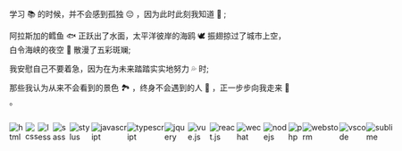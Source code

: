 <div style="width: 100%; height: 100%; background: url('https://github.com/demigodliu/demigodliu/blob/master/1.jpg') no-repeat right bottom / contain">
    
学习 📚 的时候，并不会感到孤独 😔 ，因为此时此刻我知道 💋 ;    

阿拉斯加的鳕鱼 🐟 正跃出了水面，太平洋彼岸的海鸥 🕊️ 振翅掠过了城市上空，白令海峡的夜空 🌃 散漫了五彩斑斓;  

我安慰自己不要着急，因为在为未来踏踏实实地努力 💦 时;    

那些我认为从来不会看到的景色 🏞️ ，终身不会遇到的人 🤝 ，正一步步向我走来 🤞 。  

<p style="display: inline-flex">
  <img alt="html" src="https://img.shields.io/badge/HTML-e34c26?style=flat-square&logo=html5&logoColor=white">
  <img alt="css" src="https://img.shields.io/badge/CSS-443399?style=flat-square&logo=css3">
  <img alt="less" src="https://img.shields.io/badge/Less.css-1a3052?style=flat-square&logo=less">
  <img alt="sass" src="https://img.shields.io/badge/Sass-c65c8f?style=flat-square&logo=sass&logoColor=ffffff">
  <img alt="stylus" src="https://img.shields.io/badge/Stylus-f9f9f9?style=flat-square&logo=stylus&logoColor=2d2d2d">
  <img alt="javascript" src="https://img.shields.io/badge/JavaScript-000000?style=flat-square&logo=javascript">
  <img alt="typescript" src="https://img.shields.io/badge/TypeScript-276ebe?style=flat-square&logo=typescript">
  <img alt="jquery" src="https://img.shields.io/badge/jQuery-005fa3?style=flat-square&logo=jQuery&logoColor=6bc9f3">
  <img alt="vue.js" src="https://img.shields.io/badge/Vue.js-2c3e50?style=flat-square&logo=vue.js">
  <img alt="react.js" src="https://img.shields.io/badge/React.js-1d2025?style=flat-square&logo=react&logoColor=53dafa">
  <img alt="wechat" src="https://img.shields.io/badge/微信小程序-f9f9f9?style=flat-square&logo=wechat">
  <br>
  <img alt="nodejs" src="https://img.shields.io/badge/Node-424242?style=flat-square&logo=node.js">
  <img alt="php" src="https://img.shields.io/badge/PHP-7c88b7?style=flat-square&logo=php%logoColor=1f222e">
  <br>
  <img alt="webstorm" src="https://img.shields.io/badge/Webstorm-333333?style=flat-square&logo=webstorm&logoColor=148bd2">
  <img alt="vscode" src="https://img.shields.io/badge/VSCode-27272c?style=flat-square&logo=visual-studio-code&logoColor=179ff0">
  <img alt="sublime" src="https://img.shields.io/badge/Sublime-424242?style=flat-square&logo=sublime-text&logoColor=fe8b0c">
</p>
</div>
